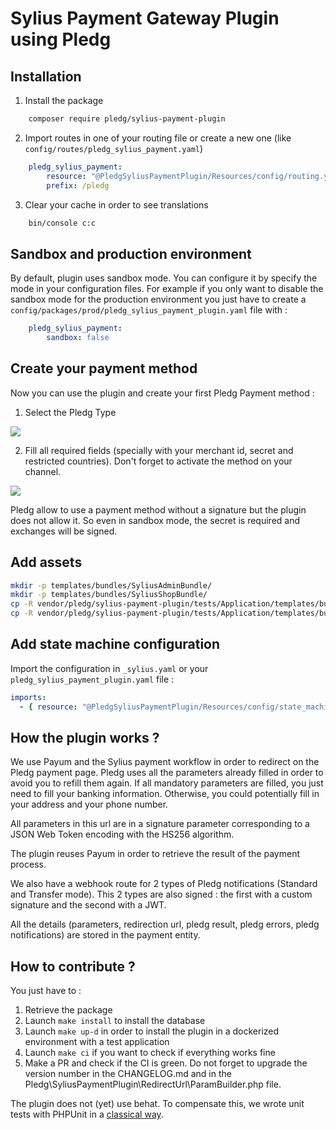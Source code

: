 # Sylius Payment Gateway Plugin using Pledg

## Installation

1. Install the package
   
```bash
    composer require pledg/sylius-payment-plugin
```

2. Import routes in one of your routing file or create a new one (like `config/routes/pledg_sylius_payment.yaml`)

```yaml
    pledg_sylius_payment:
        resource: "@PledgSyliusPaymentPlugin/Resources/config/routing.yml"
        prefix: /pledg
```

3. Clear your cache in order to see translations

```bash
    bin/console c:c
```

## Sandbox and production environment

By default, plugin uses sandbox mode. You can configure it by specify the mode in your configuration files.
For example if you only want to disable the sandbox mode for the production environment you just have to create a `config/packages/prod/pledg_sylius_payment_plugin.yaml` file with : 
    
```yaml
    pledg_sylius_payment:
        sandbox: false
```

## Create your payment method

Now you can use the plugin and create your first Pledg Payment method :

1. Select the Pledg Type 

![](docs/images/step1.png)

2. Fill all required fields (specially with your merchant id, secret and restricted countries). Don't forget to activate the method on your channel.

![](docs/images/step2.png)

Pledg allow to use a payment method without a signature but the plugin does not allow it. 
So even in sandbox mode, the secret is required and exchanges will be signed.

## Add assets

```bash
mkdir -p templates/bundles/SyliusAdminBundle/
mkdir -p templates/bundles/SyliusShopBundle/
cp -R vendor/pledg/sylius-payment-plugin/tests/Application/templates/bundles/SyliusAdminBundle/* templates/bundles/SyliusAdminBundle/
cp -R vendor/pledg/sylius-payment-plugin/tests/Application/templates/bundles/SyliusShopBundle/* templates/bundles/SyliusShopBundle/
```

## Add state machine configuration 

Import the configuration in `_sylius.yaml` or your `pledg_sylius_payment_plugin.yaml` file :
````yaml
imports:
  - { resource: "@PledgSyliusPaymentPlugin/Resources/config/state_machine.yaml" }
````
## How the plugin works ?

We use Payum and the Sylius payment workflow in order to redirect on the Pledg payment page.
Pledg uses all the parameters already filled in order to avoid you to refill them again.
If all mandatory parameters are filled, you just need to fill your banking information.
Otherwise, you could potentially fill in your address and your phone number.

All parameters in this url are in a signature parameter corresponding to a JSON Web Token encoding with the HS256 algorithm.

The plugin reuses Payum in order to retrieve the result of the payment process.

We also have a webhook route for 2 types of Pledg notifications (Standard and Transfer mode).
This 2 types are also signed : the first with a custom signature and the second with a JWT.

All the details (parameters, redirection url, pledg result, pledg errors, pledg notifications) are stored in the payment entity.

## How to contribute ?

You just have to : 
1. Retrieve the package
2. Launch `make install` to install the database
3. Launch `make up-d` in order to install the plugin in a dockerized environment with a test application
4. Launch `make ci` if you want to check if everything works fine
5. Make a PR and check if the CI is green. Do not forget to upgrade the version number in the CHANGELOG.md and 
in the Pledg\SyliusPaymentPlugin\RedirectUrl\ParamBuilder.php file.

The plugin does not (yet) use behat. To compensate this, we wrote unit tests with PHPUnit in a [classical way](https://github.com/testdouble/contributing-tests/wiki/Detroit-school-TDD). 
